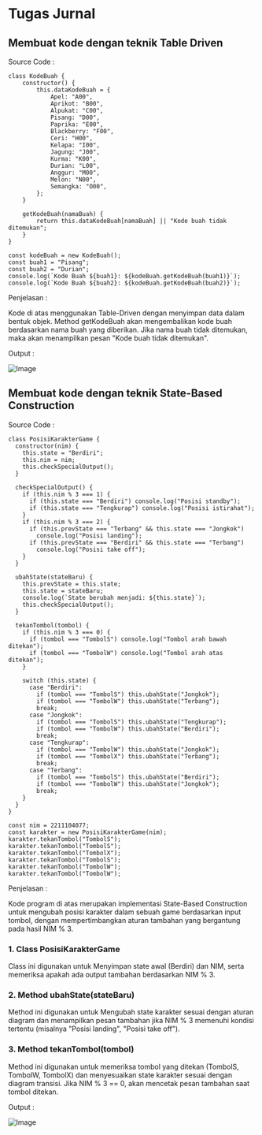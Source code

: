# Tugas Jurnal

## Membuat kode dengan teknik Table Driven

Source Code :

```
class KodeBuah {
    constructor() {
        this.dataKodeBuah = {
            Apel: "A00",
            Aprikot: "B00",
            Alpukat: "C00",
            Pisang: "D00",
            Paprika: "E00",
            Blackberry: "F00",
            Ceri: "H00",
            Kelapa: "I00",
            Jagung: "J00",
            Kurma: "K00",
            Durian: "L00",
            Anggur: "M00",
            Melon: "N00",
            Semangka: "O00",
        };
    }

    getKodeBuah(namaBuah) {
        return this.dataKodeBuah[namaBuah] || "Kode buah tidak ditemukan";
    }
}

const kodeBuah = new KodeBuah();
const buah1 = "Pisang";
const buah2 = "Durian";
console.log(`Kode Buah ${buah1}: ${kodeBuah.getKodeBuah(buah1)}`);
console.log(`Kode Buah ${buah2}: ${kodeBuah.getKodeBuah(buah2)}`);

```

Penjelasan :

Kode di atas menggunakan Table-Driven dengan menyimpan data dalam bentuk objek. Method getKodeBuah akan mengembalikan kode buah berdasarkan nama buah yang diberikan. Jika nama buah tidak ditemukan, maka akan menampilkan pesan "Kode buah tidak ditemukan".

Output :

![Image](https://github.com/user-attachments/assets/b8f29614-a56e-4db6-833e-250fe6418166)

## Membuat kode dengan teknik State-Based Construction

Source Code :

```
class PosisiKarakterGame {
  constructor(nim) {
    this.state = "Berdiri";
    this.nim = nim;
    this.checkSpecialOutput();
  }

  checkSpecialOutput() {
    if (this.nim % 3 === 1) {
      if (this.state === "Berdiri") console.log("Posisi standby");
      if (this.state === "Tengkurap") console.log("Posisi istirahat");
    }
    if (this.nim % 3 === 2) {
      if (this.prevState === "Terbang" && this.state === "Jongkok")
        console.log("Posisi landing");
      if (this.prevState === "Berdiri" && this.state === "Terbang")
        console.log("Posisi take off");
    }
  }

  ubahState(stateBaru) {
    this.prevState = this.state;
    this.state = stateBaru;
    console.log(`State berubah menjadi: ${this.state}`);
    this.checkSpecialOutput();
  }

  tekanTombol(tombol) {
    if (this.nim % 3 === 0) {
      if (tombol === "TombolS") console.log("Tombol arah bawah ditekan");
      if (tombol === "TombolW") console.log("Tombol arah atas ditekan");
    }

    switch (this.state) {
      case "Berdiri":
        if (tombol === "TombolS") this.ubahState("Jongkok");
        if (tombol === "TombolW") this.ubahState("Terbang");
        break;
      case "Jongkok":
        if (tombol === "TombolS") this.ubahState("Tengkurap");
        if (tombol === "TombolW") this.ubahState("Berdiri");
        break;
      case "Tengkurap":
        if (tombol === "TombolW") this.ubahState("Jongkok");
        if (tombol === "TombolX") this.ubahState("Terbang");
        break;
      case "Terbang":
        if (tombol === "TombolS") this.ubahState("Berdiri");
        if (tombol === "TombolW") this.ubahState("Jongkok");
        break;
    }
  }
}

const nim = 2211104077;
const karakter = new PosisiKarakterGame(nim);
karakter.tekanTombol("TombolS");
karakter.tekanTombol("TombolS");
karakter.tekanTombol("TombolX");
karakter.tekanTombol("TombolS");
karakter.tekanTombol("TombolW");
karakter.tekanTombol("TombolW");

```

Penjelasan :

Kode program di atas merupakan implementasi State-Based Construction untuk mengubah posisi karakter dalam sebuah game berdasarkan input tombol, dengan mempertimbangkan aturan tambahan yang bergantung pada hasil NIM % 3.

### 1. Class PosisiKarakterGame

Class ini digunakan untuk Menyimpan state awal (Berdiri) dan NIM, serta memeriksa apakah ada output tambahan berdasarkan NIM % 3.

### 2. Method ubahState(stateBaru)

Method ini digunakan untuk Mengubah state karakter sesuai dengan aturan diagram dan menampilkan pesan tambahan jika NIM % 3 memenuhi kondisi tertentu (misalnya "Posisi landing", "Posisi take off").

### 3. Method tekanTombol(tombol)

Method ini digunakan untuk memeriksa tombol yang ditekan (TombolS, TombolW, TombolX) dan menyesuaikan state karakter sesuai dengan diagram transisi. Jika NIM % 3 == 0, akan mencetak pesan tambahan saat tombol ditekan.

Output :

![Image](https://github.com/user-attachments/assets/c4a50867-9cf9-4442-8589-5e6282f26992)
